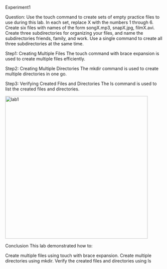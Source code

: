Experiment1

Question:
Use the touch command to create sets of empty practice files 
to use during this lab. In each set, replace X with the numbers 
1 through 6. Create six files with names of the form 
songX.mp3, snapX.jpg, filmX.avi. Create three subdirectories 
for organizing your files, and name the 
subdirectories friends, family, and work. Use a single 
command to create all three subdirectories at the same time.


Step1:
Creating Multiple Files
The touch command with brace expansion is used to create multiple files efficiently.

Step2:
Creating Multiple Directories
The mkdir command is used to create multiple directories in one go.

Step3:
Verifying Created Files and Directories
The ls command is used to list the created files and directories.

<img width="454" alt="lab1" src="https://github.com/user-attachments/assets/1babbde7-3a42-4f0c-a842-c47e7c5ddba3" />


Conclusion
This lab demonstrated how to:

Create multiple files using touch with brace expansion.
Create multiple directories using mkdir.
Verify the created files and directories using ls

